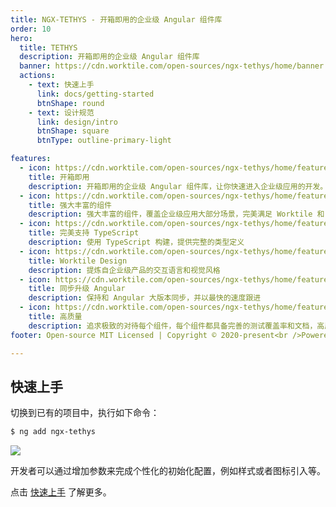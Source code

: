```yaml
---
title: NGX-TETHYS - 开箱即用的企业级 Angular 组件库
order: 10
hero:
  title: TETHYS
  description: 开箱即用的企业级 Angular 组件库
  banner: https://cdn.worktile.com/open-sources/ngx-tethys/home/banner.png
  actions:
    - text: 快速上手
      link: docs/getting-started
      btnShape: round
    - text: 设计规范
      link: design/intro
      btnShape: square
      btnType: outline-primary-light

features:
  - icon: https://cdn.worktile.com/open-sources/ngx-tethys/home/feature1.png
    title: 开箱即用
    description: 开箱即用的企业级 Angular 组件库，让你快速进入企业级应用的开发。
  - icon: https://cdn.worktile.com/open-sources/ngx-tethys/home/feature2.png
    title: 强大丰富的组件
    description: 强大丰富的组件，覆盖企业级应用大部分场景，完美满足 Worktile 和 PingCode 两款中大型 SaaS 应用
  - icon: https://cdn.worktile.com/open-sources/ngx-tethys/home/feature3.png
    title: 完美支持 TypeScript
    description: 使用 TypeScript 构建，提供完整的类型定义
  - icon: https://cdn.worktile.com/open-sources/ngx-tethys/home/feature4.png
    title: Worktile Design
    description: 提炼自企业级产品的交互语言和视觉风格
  - icon: https://cdn.worktile.com/open-sources/ngx-tethys/home/feature5.png
    title: 同步升级 Angular
    description: 保持和 Angular 大版本同步，并以最快的速度跟进 
  - icon: https://cdn.worktile.com/open-sources/ngx-tethys/home/feature6.png
    title: 高质量
    description: 追求极致的对待每个组件，每个组件都具备完善的测试覆盖率和文档，高质量等于放心使用，
footer: Open-source MIT Licensed | Copyright © 2020-present<br />Powered by Worktile

---
```



 ## 快速上手

切换到已有的项目中，执行如下命令：

```bash
$ ng add ngx-tethys
```


<img class="mb-2" src="https://cdn.pingcode.com/open-sources/ngx-tethys/images/ng-add.png" />

开发者可以通过增加参数来完成个性化的初始化配置，例如样式或者图标引入等。

点击 [快速上手](/ngx-tethys/docs/getting-started) 了解更多。


